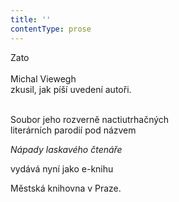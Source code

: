 ```yaml
---
title: ''
contentType: prose
---
```


Zato  
   
Michal Viewegh   
zkusil, jak píší uvedení autoři.  
 

Soubor jeho rozverně nactiutrhačných  
literárních parodií pod názvem

_Nápady laskavého čtenáře_

vydává nyní jako e-knihu

Městská knihovna v Praze.

